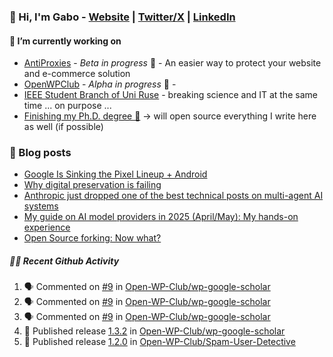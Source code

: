 ### 👋 Hi, I'm Gabo - [Website](https://gkanev.com) | [Twitter/X](https://twitter.com/mrgkanev) | [LinkedIn](https://www.linkedin.com/in/mrgkanev)

#### 🔭 I’m currently working on
- [AntiProxies](https://antiproxies.com/) - *Beta in progress* 🚀 -  An easier way to protect your website and e-commerce solution
- [OpenWPClub](https://openwpclub.com/) - *Alpha in progress* 🚀 - 
- [IEEE Student Branch of Uni Ruse](https://github.com/IEEE-Student-Branch-of-Uni-Ruse) - breaking science and IT at the same time ... on purpose ...
- [Finishing my Ph.D. degree 🤔](https://scholar.google.com/citations?user=En7GPEsAAAAJ&hl=en) -> will open source everything I write here as well (if possible)

### 📖 Blog posts
<!-- BLOG-POST-LIST:START -->
- [Google Is Sinking the Pixel Lineup + Android](https://gkanev.com/posts/google-is-sinking-the-pixel-lineup-android/)
- [Why digital preservation is failing](https://gkanev.com/posts/why-digital-preservation-is-failing/)
- [Anthropic just dropped one of the best technical posts on multi-agent AI systems](https://gkanev.com/posts/anthropic-just-dropped-one-of-the-best-technical-posts-on-multi-agent-ai-systems/)
- [My guide on AI model providers in 2025 &lpar;April/May&rpar;: My hands-on experience](https://gkanev.com/posts/my-guide-on-ai-model-providers-in-2025-april-may-my-hands-on-experience/)
- [Open Source forking: Now what?](https://gkanev.com/posts/open-source-forking-now-what/)
<!-- BLOG-POST-LIST:END -->

##### 🧑‍💻 Recent Github Activity

<!--START_SECTION:activity-->
1. 🗣 Commented on [#9](https://github.com/Open-WP-Club/wp-google-scholar/issues/9#issuecomment-3249579390) in [Open-WP-Club/wp-google-scholar](https://github.com/Open-WP-Club/wp-google-scholar)
2. 🗣 Commented on [#9](https://github.com/Open-WP-Club/wp-google-scholar/issues/9#issuecomment-3243076853) in [Open-WP-Club/wp-google-scholar](https://github.com/Open-WP-Club/wp-google-scholar)
3. 🗣 Commented on [#9](https://github.com/Open-WP-Club/wp-google-scholar/issues/9#issuecomment-3242331339) in [Open-WP-Club/wp-google-scholar](https://github.com/Open-WP-Club/wp-google-scholar)
4. 🚀 Published release [1.3.2](https://github.com/Open-WP-Club/wp-google-scholar/releases/tag/1.3.2) in [Open-WP-Club/wp-google-scholar](https://github.com/Open-WP-Club/wp-google-scholar)
5. 🚀 Published release [1.2.0](https://github.com/Open-WP-Club/Spam-User-Detective/releases/tag/1.2.0) in [Open-WP-Club/Spam-User-Detective](https://github.com/Open-WP-Club/Spam-User-Detective)
<!--END_SECTION:activity-->
